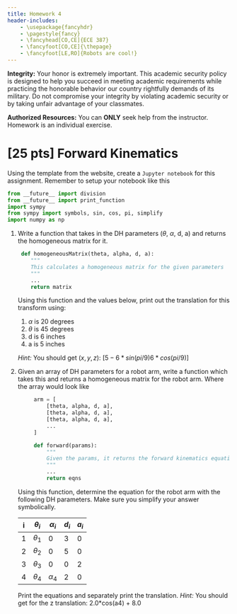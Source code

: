 ```yaml
---
title: Homework 4
header-includes:
    - \usepackage{fancyhdr}
    - \pagestyle{fancy}
    - \fancyhead[CO,CE]{ECE 387}
    - \fancyfoot[CO,CE]{\thepage}
    - \fancyfoot[LE,RO]{Robots are cool!}
---
```


**Integrity:** Your honor is extremely important.  This academic security policy is designed to help you succeed in meeting academic requirements while practicing the honorable behavior our country rightfully demands of its military.  Do not compromise your integrity by violating academic security or by taking unfair advantage of your classmates.

**Authorized Resources:** You can **ONLY** seek help from the instructor. Homework
is an individual exercise.

# [25 pts] Forward Kinematics

Using the template from the website, create a `Jupyter notebook` for this
assignment. Remember to setup your notebook like this

```python
from __future__ import division
from __future__ import print_function
import sympy
from sympy import symbols, sin, cos, pi, simplify
import numpy as np
```

1. Write a function that takes in the DH parameters ($\theta$, $\alpha$, d, a) and returns the homogeneous matrix for it.
   ```python
	def homogeneousMatrix(theta, alpha, d, a):
	   """
	   This calculates a homogeneous matrix for the given parameters
	   """
	   ...
	   return matrix
	```
    Using this function and the values below, print out the translation for this transform using:
    1. $\alpha$ is 20 degrees
    1. $\theta$ is 45 degrees
    1. d is 6 inches
    1. a is 5 inches

    *Hint:* You should get $(x,y,z)$: $[5 -6*sin(pi/9) 6*cos(pi/9)]$

1. Given an array of DH parameters for a robot arm, write a function which takes this and
   returns a homogeneous matrix for the robot arm. Where the array would look like
   ```python
		arm = [
			[theta, alpha, d, a],
			[theta, alpha, d, a],
			[theta, alpha, d, a],
			...
		]

		def forward(params):
			"""
			Given the params, it returns the forward kinematics equations
			"""
			...
			return eqns
	```
   Using this function, determine the equation for the robot arm with the following
   DH parameters. Make sure you simplify your answer symbolically.

   | i |$\theta_i$  |$\alpha_i$ | $d_i$ | $a_i$ |
   |---|------------|-----------|-------|-------|
   | 1 | $\theta_1$ | 0         | 3     | 0     |
   | 2 | $\theta_2$ | 0         | 5     | 0     |
   | 3 | $\theta_3$ | 0         | 0     | 2     |
   | 4 | $\theta_4$ | $\alpha_4$| 2     | 0     |

   Print the equations and separately print the translation.
   *Hint:* You should get for the z translation: 2.0*cos(a4) + 8.0

